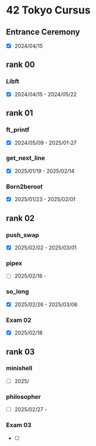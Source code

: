 # 42 Tokyo Cursus

## Entrance Ceremony
- [x] 2024/04/15  

## rank 00
### Libft
- [x] 2024/04/15 - 2024/05/22  

## rank 01
### ft_printf
- [x] 2024/05/09 - 2025/01-27  
### get_next_line  
- [x] 2025/01/19 - 2025/02/14  
### Born2beroot  
- [x] 2025/01/23 - 2025/02/01  

## rank 02
### push_swap
- [x] 2025/02/02 - 2025/03/01  
### pipex
- [ ] 2025/02/16 -  
### so_long
- [x] 2025/02/26 - 2025/03/06  
### Exam 02
- [x] 2025/02/18  

## rank 03
### minishell
- [ ] 2025/
### philosopher
- [ ] 2025/02/27 - 
### Exam 03
- [ ] 
